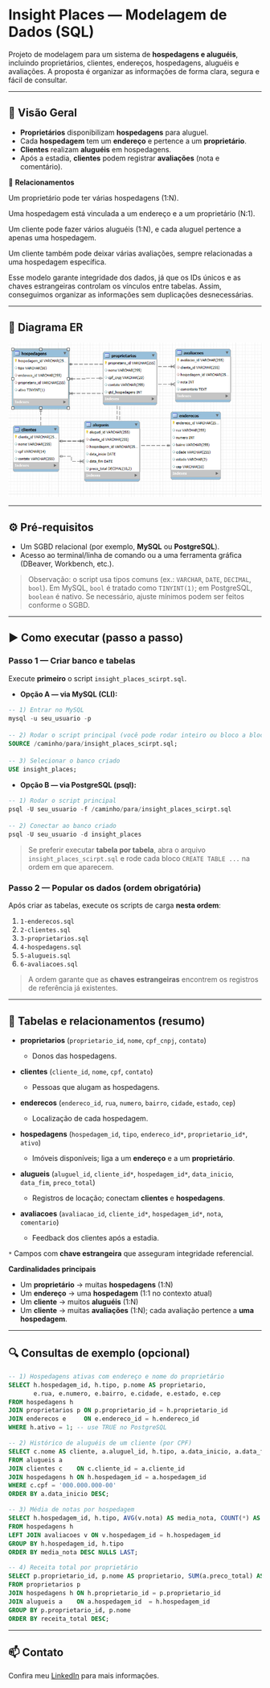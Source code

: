 # Insight Places — Modelagem de Dados (SQL)

Projeto de modelagem para um sistema de **hospedagens e aluguéis**, incluindo proprietários, clientes, endereços, hospedagens, aluguéis e avaliações. A proposta é organizar as informações de forma clara, segura e fácil de consultar.

---

## 🔎 Visão Geral

* **Proprietários** disponibilizam **hospedagens** para aluguel.
* Cada **hospedagem** tem um **endereço** e pertence a um **proprietário**.
* **Clientes** realizam **aluguéis** em hospedagens.
* Após a estadia, **clientes** podem registrar **avaliações** (nota e comentário).

🔗 **Relacionamentos**

Um proprietário pode ter várias hospedagens (1:N).

Uma hospedagem está vinculada a um endereço e a um proprietário (N:1).

Um cliente pode fazer vários aluguéis (1:N), e cada aluguel pertence a apenas uma hospedagem.

Um cliente também pode deixar várias avaliações, sempre relacionadas a uma hospedagem específica.

Esse modelo garante integridade dos dados, já que os IDs únicos e as chaves estrangeiras controlam os vínculos entre tabelas. Assim, conseguimos organizar as informações sem duplicações desnecessárias.

---

## 🧭 Diagrama ER

![Diagrama ER](./diagrama_er.png)

---

## ⚙️ Pré‑requisitos

* Um SGBD relacional (por exemplo, **MySQL** ou **PostgreSQL**).
* Acesso ao terminal/linha de comando ou a uma ferramenta gráfica (DBeaver, Workbench, etc.).

> Observação: o script usa tipos comuns (ex.: `VARCHAR`, `DATE`, `DECIMAL`, `bool`). Em MySQL, `bool` é tratado como `TINYINT(1)`; em PostgreSQL, `boolean` é nativo. Se necessário, ajuste mínimos podem ser feitos conforme o SGBD.

---

## ▶️ Como executar (passo a passo)

### Passo 1 — Criar banco e tabelas

Execute **primeiro** o script `insight_places_scirpt.sql`.

* **Opção A — via MySQL (CLI):**

```sql
-- 1) Entrar no MySQL
mysql -u seu_usuario -p

-- 2) Rodar o script principal (você pode rodar inteiro ou bloco a bloco — tabela por tabela)
SOURCE /caminho/para/insight_places_scirpt.sql;

-- 3) Selecionar o banco criado
USE insight_places;
```

* **Opção B — via PostgreSQL (psql):**

```sql
-- 1) Rodar o script principal
psql -U seu_usuario -f /caminho/para/insight_places_scirpt.sql

-- 2) Conectar ao banco criado
psql -U seu_usuario -d insight_places
```

> Se preferir executar **tabela por tabela**, abra o arquivo `insight_places_scirpt.sql` e rode cada bloco `CREATE TABLE ...` na ordem em que aparecem.

### Passo 2 — Popular os dados (ordem obrigatória)

Após criar as tabelas, execute os scripts de carga **nesta ordem**:

1. `1-enderecos.sql`
2. `2-clientes.sql`
3. `3-proprietarios.sql`
4. `4-hospedagens.sql`
5. `5-alugueis.sql`
6. `6-avaliacoes.sql`

> A ordem garante que as **chaves estrangeiras** encontrem os registros de referência já existentes.

---

## 🧱 Tabelas e relacionamentos (resumo)

* **proprietarios** (`proprietario_id`, `nome`, `cpf_cnpj`, `contato`)

  * Donos das hospedagens.
* **clientes** (`cliente_id`, `nome`, `cpf`, `contato`)

  * Pessoas que alugam as hospedagens.
* **enderecos** (`endereco_id`, `rua`, `numero`, `bairro`, `cidade`, `estado`, `cep`)

  * Localização de cada hospedagem.
* **hospedagens** (`hospedagem_id`, `tipo`, `endereco_id*`, `proprietario_id*`, `ativo`)

  * Imóveis disponíveis; liga a um **endereço** e a um **proprietário**.
* **alugueis** (`aluguel_id`, `cliente_id*`, `hospedagem_id*`, `data_inicio`, `data_fim`, `preco_total`)

  * Registros de locação; conectam **clientes** e **hospedagens**.
* **avaliacoes** (`avaliacao_id`, `cliente_id*`, `hospedagem_id*`, `nota`, `comentario`)

  * Feedback dos clientes após a estadia.

`*` Campos com **chave estrangeira** que asseguram integridade referencial.

**Cardinalidades principais**

* Um **proprietário** → muitas **hospedagens** (1\:N)
* Um **endereço** → uma **hospedagem** (1:1 no contexto atual)
* Um **cliente** → muitos **aluguéis** (1\:N)
* Um **cliente** → muitas **avaliações** (1\:N); cada avaliação pertence a **uma hospedagem**.

---

## 🔍 Consultas de exemplo (opcional)

```sql
-- 1) Hospedagens ativas com endereço e nome do proprietário
SELECT h.hospedagem_id, h.tipo, p.nome AS proprietario,
       e.rua, e.numero, e.bairro, e.cidade, e.estado, e.cep
FROM hospedagens h
JOIN proprietarios p ON p.proprietario_id = h.proprietario_id
JOIN enderecos e     ON e.endereco_id = h.endereco_id
WHERE h.ativo = 1; -- use TRUE no PostgreSQL
```

```sql
-- 2) Histórico de aluguéis de um cliente (por CPF)
SELECT c.nome AS cliente, a.aluguel_id, h.tipo, a.data_inicio, a.data_fim, a.preco_total
FROM alugueis a
JOIN clientes c    ON c.cliente_id = a.cliente_id
JOIN hospedagens h ON h.hospedagem_id = a.hospedagem_id
WHERE c.cpf = '000.000.000-00'
ORDER BY a.data_inicio DESC;
```

```sql
-- 3) Média de notas por hospedagem
SELECT h.hospedagem_id, h.tipo, AVG(v.nota) AS media_nota, COUNT(*) AS qtd_avaliacoes
FROM hospedagens h
LEFT JOIN avaliacoes v ON v.hospedagem_id = h.hospedagem_id
GROUP BY h.hospedagem_id, h.tipo
ORDER BY media_nota DESC NULLS LAST;
```

```sql
-- 4) Receita total por proprietário
SELECT p.proprietario_id, p.nome AS proprietario, SUM(a.preco_total) AS receita_total
FROM proprietarios p
JOIN hospedagens h ON h.proprietario_id = p.proprietario_id
JOIN alugueis a    ON a.hospedagem_id  = h.hospedagem_id
GROUP BY p.proprietario_id, p.nome
ORDER BY receita_total DESC;
```

---

## 📫 Contato

Confira meu [LinkedIn](https://www.linkedin.com/in/miguel-lopes-ab8a97268/) para mais informações.